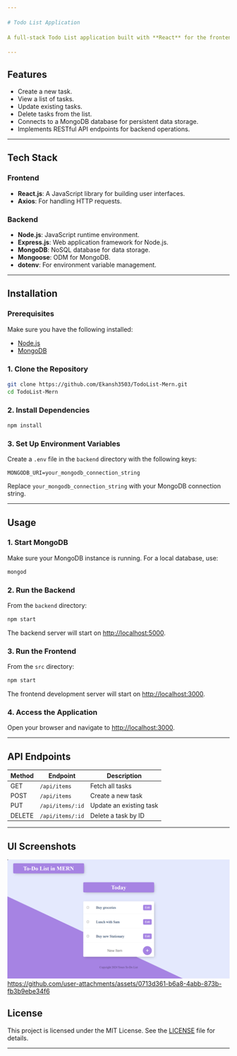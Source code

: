 ```yaml
---

# Todo List Application

A full-stack Todo List application built with **React** for the frontend and **Express.js** with **MongoDB** for the backend. This application allows users to perform CRUD operations (Create, Read, Update, Delete) on their tasks.

---
```


## **Features**

- Create a new task.
- View a list of tasks.
- Update existing tasks.
- Delete tasks from the list.
- Connects to a MongoDB database for persistent data storage.
- Implements RESTful API endpoints for backend operations.

---

## **Tech Stack**

### **Frontend**
- **React.js**: A JavaScript library for building user interfaces.
- **Axios**: For handling HTTP requests.

### **Backend**
- **Node.js**: JavaScript runtime environment.
- **Express.js**: Web application framework for Node.js.
- **MongoDB**: NoSQL database for data storage.
- **Mongoose**: ODM for MongoDB.
- **dotenv**: For environment variable management.

---

## **Installation**

### Prerequisites
Make sure you have the following installed:
- [Node.js](https://nodejs.org/)
- [MongoDB](https://www.mongodb.com/)

### **1. Clone the Repository**
```bash
git clone https://github.com/Ekansh3503/TodoList-Mern.git
cd TodoList-Mern
```

### **2. Install Dependencies**
```bash
npm install
```

### **3. Set Up Environment Variables**
Create a `.env` file in the `backend` directory with the following keys:

```env
MONGODB_URI=your_mongodb_connection_string
```

Replace `your_mongodb_connection_string` with your MongoDB connection string.

---

## **Usage**

### **1. Start MongoDB**
Make sure your MongoDB instance is running. For a local database, use:
```bash
mongod
```

### **2. Run the Backend**
From the `backend` directory:
```bash
npm start
```
The backend server will start on [http://localhost:5000](http://localhost:5000).

### **3. Run the Frontend**
From the `src` directory:
```bash
npm start
```
The frontend development server will start on [http://localhost:3000](http://localhost:3000).

### **4. Access the Application**
Open your browser and navigate to [http://localhost:3000](http://localhost:3000).

---

## **API Endpoints**

| Method | Endpoint        | Description                  |
|--------|-----------------|------------------------------|
| GET    | `/api/items`    | Fetch all tasks             |
| POST   | `/api/items`    | Create a new task           |
| PUT    | `/api/items/:id`| Update an existing task     |
| DELETE | `/api/items/:id`| Delete a task by ID         |

---

## UI Screenshots
![hommescreen](https://github.com/Ekansh3503/TodoList-Mern/blob/main/UI%20ss/Screenshot%202024-11-20%20132014.png?raw=true)
https://github.com/user-attachments/assets/0713d361-b6a8-4abb-873b-fb3b9ebe34f6

## **License**

This project is licensed under the MIT License. See the [LICENSE](LICENSE) file for details.

---

